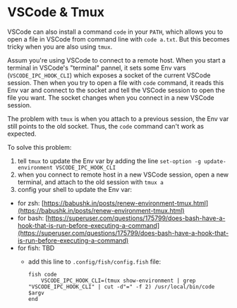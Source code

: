 # VSCode & Tmux

VSCode can also install a command `code` in your `PATH`, which allows you to open a file in VSCode from command line with `code a.txt`. But this becomes tricky when you are also using `tmux`.

Assum you're using VSCode to connect to a remote host. When you start a terminal in VSCode's "terminal" pannel, it sets some Env vars (`VSCODE_IPC_HOOK_CLI`) which exposes a socket of the current VSCode session. Then when you try to open a file with `code` command, it reads this Env var and connect to the socket and tell the VSCode session to open the file you want. The socket changes when you connect in a new VSCode session.

The problem with `tmux` is when you attach to a previous session, the Env var still points to the old socket. Thus, the `code` command can't work as expected.

To solve this problem:

1. tell `tmux` to update the Env var by adding the line `set-option -g update-environment VSCODE_IPC_HOOK_CLI`
2. when you connect to remote host in a new VSCode session, open a new terminal, and attach to the old session with `tmux a`
3. config your shell to update the Env var:

* for zsh: [https://babushk.in/posts/renew-environment-tmux.html](https://babushk.in/posts/renew-environment-tmux.html)
* for bash: [https://superuser.com/questions/175799/does-bash-have-a-hook-that-is-run-before-executing-a-command](https://superuser.com/questions/175799/does-bash-have-a-hook-that-is-run-before-executing-a-command)
* for fish: TBD
  *   add this line to `.config/fish/config.fish` file:

      ```
      fish code
          VSCODE_IPC_HOOK_CLI=(tmux show-environment | grep "VSCODE_IPC_HOOK_CLI" | cut -d"=" -f 2) /usr/local/bin/code $argv
      end
      ```

